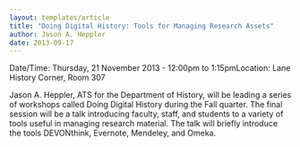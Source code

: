 ```yaml
---
layout: templates/article
title: "Doing Digital History: Tools for Managing Research Assets"
author: Jason A. Heppler
date: 2013-09-17
---
```



Date/Time: Thursday, 21 November 2013 - 12:00pm to 1:15pmLocation: Lane History Corner, Room 307

Jason A. Heppler, ATS for the Department of History, will be leading a series of workshops called Doing Digital History during the Fall quarter. The final session will be a talk introducing faculty, staff, and students to a variety of tools useful in managing research material. The talk will briefly introduce the tools DEVONthink, Evernote, Mendeley, and Omeka.





